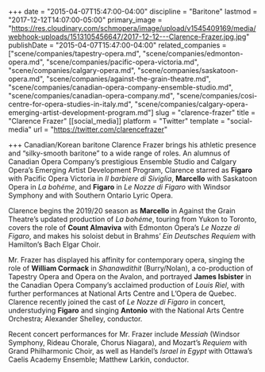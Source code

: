 +++
date = "2015-04-07T15:47:00-04:00"
discipline = "Baritone"
lastmod = "2017-12-12T14:07:00-05:00"
primary_image = "https://res.cloudinary.com/schmopera/image/upload/v1545409169/media/webhook-uploads/1513105456647/2017-12-12---Clarence-Frazer.jpg.jpg"
publishDate = "2015-04-07T15:47:00-04:00"
related_companies = ["scene/companies/tapestry-opera.md", "scene/companies/edmonton-opera.md", "scene/companies/pacific-opera-victoria.md", "scene/companies/calgary-opera.md", "scene/companies/saskatoon-opera.md", "scene/companies/against-the-grain-theatre.md", "scene/companies/canadian-opera-company-ensemble-studio.md", "scene/companies/canadian-opera-company.md", "scene/companies/cosi-centre-for-opera-studies-in-italy.md", "scene/companies/calgary-opera-emerging-artist-development-program.md"]
slug = "clarence-frazer"
title = "Clarence Frazer"
[[social_media]]
platform = "Twitter"
template = "social-media"
url = "https://twitter.com/clarencefrazer"

+++
Canadian/Korean baritone Clarence Frazer brings his athletic presence and “silky-smooth baritone” to a wide range of roles. An alumnus of Canadian Opera Company’s prestigious Ensemble Studio and Calgary Opera’s Emerging Artist Development Program, Clarence starred as **Figaro** with Pacific Opera Victoria in _Il barbiere di Siviglia_, **Marcello** with Saskatoon Opera in _La bohéme_, and **Figaro** in _Le Nozze di Figaro_ with Windsor Symphony and with Southern Ontario Lyric Opera.

Clarence begins the 2019/20 season as **Marcello** in Against the Grain Theatre’s updated production of _La bohéme_, touring from Yukon to Toronto, covers the role of **Count Almaviva** with Edmonton Opera’s _Le Nozze di Figaro_, and makes his soloist debut in Brahms’ _Ein Deutsches Requiem_ with Hamilton’s Bach Elgar Choir.

Mr. Frazer has displayed his affinity for contemporary opera, singing the role of **William Cormack** in _Shanawdithit_ (Burry/Nolan), a co-production of Tapestry Opera and Opera on the Avalon, and portrayed **James Isbister** in the Canadian Opera Company’s acclaimed production of _Louis Riel_, with further performances at National Arts Centre and L’Opera de Quebec. Clarence recently joined the cast of _Le Nozze di Figaro_ in concert, understudying **Figaro** and singing **Antonio** with the National Arts Centre Orchestra; Alexander Shelley, conductor.

Recent concert performances for Mr. Frazer include _Messiah_ (Windsor Symphony, Rideau Chorale, Chorus Niagara), and Mozart’s _Requiem_ with Grand Philharmonic Choir, as well as Handel’s _Israel in Egypt_ with Ottawa’s Caelis Academy Ensemble; Matthew Larkin, conductor.